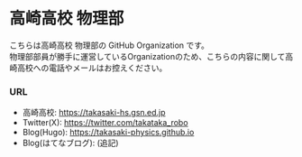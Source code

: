 # 高崎高校 物理部
こちらは高崎高校 物理部の GitHub Organization です。<br />
物理部部員が勝手に運営しているOrganizationのため、こちらの内容に関して高崎高校への電話やメールはお控えください。<br />

### URL
- 高崎高校: https://takasaki-hs.gsn.ed.jp
- Twitter(X): https://twitter.com/takataka_robo
- Blog(Hugo): https://takasaki-physics.github.io
- Blog(はてなブログ): (追記)
